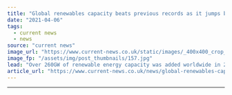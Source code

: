 ```yaml
---
title: "Global renewables capacity beats previous records as it jumps by over 260GW - IRENA"
date: "2021-04-06"
tags: 
  - current news
  - news
source: "current news"
image_url: "https://www.current-news.co.uk/static/images/_400x400_crop_center-center/wind-and-solar-image-IRENA.jpg"
image_fp: "/assets/img/post_thumbnails/157.jpg"
lead: "​Over 260GW of renewable energy capacity was added worldwide in 2020, beating the previous record set in 2019 by almost 50%."
article_url: "https://www.current-news.co.uk/news/global-renewables-capacity-beats-previous-records-as-it-jumps-by-over-260gw-irena?utm_source=rss-feeds&utm_medium=rss&utm_campaign=rss"
---
```


---
